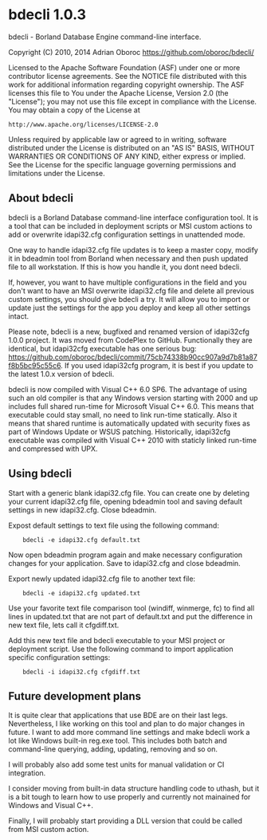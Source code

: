 bdecli 1.0.3
============

bdecli - Borland Database Engine command-line interface.

Copyright (C) 2010, 2014 Adrian Oboroc <https://github.com/oboroc/bdecli/>

Licensed to the Apache Software Foundation (ASF) under one or more
contributor license agreements.  See the NOTICE file distributed with
this work for additional information regarding copyright ownership.
The ASF licenses this file to You under the Apache License, Version 2.0
(the "License"); you may not use this file except in compliance with
the License.  You may obtain a copy of the License at

    http://www.apache.org/licenses/LICENSE-2.0

Unless required by applicable law or agreed to in writing, software
distributed under the License is distributed on an "AS IS" BASIS,
WITHOUT WARRANTIES OR CONDITIONS OF ANY KIND, either express or implied.
See the License for the specific language governing permissions and
limitations under the License.


About bdecli
------------

bdecli is a Borland Database command-line interface configuration tool. It is a
tool that can be included in deployment scripts or MSI custom actions to add or
overwrite idapi32.cfg configuration settings in unattended mode.

One way to handle idapi32.cfg file updates is to keep a master copy,
modify it in bdeadmin tool from Borland when necessary and then push updated
file to all workstation. If this is how you handle it, you dont need bdecli.

If, however, you want to have multiple configurations in the field and you
don't want to have an MSI overwrite idapi32.cfg file and delete all previous
custom settings, you should give bdecli a try. It will allow you to import or
update just the settings for the app you deploy and keep all other settings
intact.

Please note, bdecli is a new, bugfixed and renamed version of idapi32cfg 1.0.0
project. It was moved from CodePlex to GitHub. Functionally they are identical,
but idapi32cfg executable has one serious bug:
<https://github.com/oboroc/bdecli/commit/75cb74338b90cc907a9d7b81a87f8b5bc95c55c6>.
If you used idapi32cfg program, it is best if you update to the latest 1.0.x
version of bdecli.

bdecli is now compiled with Visual C++ 6.0 SP6. The advantage of using such an
old compiler is that any Windows version starting with 2000 and up includes
full shared run-time for Microsoft Visual C++ 6.0. This means that executable
could stay small, no need to link run-time statically. Also it means that
shared runtime is automatically updated with security fixes as part of Windows
Update or WSUS patching. Historically, idapi32cfg executable was compiled with
Visual C++ 2010 with staticly linked run-time and compressed with UPX.


Using bdecli
------------

Start with a generic blank idapi32.cfg file. You can create one by deleting
your current idapi32.cfg file, opening bdeadmin tool and saving default
settings in new idapi32.cfg. Close bdeadmin.

Expost default settings to text file using the following command:

		bdecli -e idapi32.cfg default.txt

Now open bdeadmin program again and make necessary configuration changes for
your application. Save to idapi32.cfg and close bdeadmin.

Export newly updated idapi32.cfg file to another text file:

		bdecli -e idapi32.cfg updated.txt

Use your favorite text file comparison tool (windiff, winmerge, fc) to find all
lines in updated.txt that are not part of default.txt and put the difference in
new text file, lets call it cfgdiff.txt.

Add this new text file and bdecli executable to your MSI project or deployment
script. Use the following command to import application specific configuration
settings:

		bdecli -i idapi32.cfg cfgdiff.txt


Future development plans
------------------------

It is quite clear that applications that use BDE are on their last legs.
Nevertheless, I like working on this tool and plan to do major changes in future.
I want to add more command line settings and make bdecli work a lot like Windows
built-in reg.exe tool. This includes both batch and command-line querying,
adding, updating, removing and so on.

I will probably also add some test units for manual validation or CI integration.

I consider moving from built-in data structure handling code to uthash, but it is
a bit tough to learn how to use properly and currently not mainained for Windows
and Visual C++.

Finally, I will probably start providing a DLL version that could be called from
MSI custom action.
